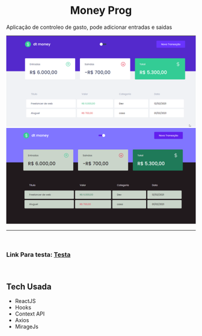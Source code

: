 <h1 align='center'>Money Prog</h1>
<p>Aplicação de controleo de gasto, pode adicionar entradas e saidas</p>

<img src='./gitimg/moneyProg.gif' alt='gif de demostracao' />

<img src='./gitimg/moneyProgImg.png' alt='imagem de demostracao' />

<hr>

<br>
<h3>Link Para testa: <a target='_blank' href='https://moneyprogoriginal.netlify.app/'>Testa</a></h3>

<br>

## Tech Usada
<ul>

<li>ReactJS</li>
<li>Hooks</li>
<li>Context API</li>
<li>Axios</li>
<li>MirageJs</li>
</ul>